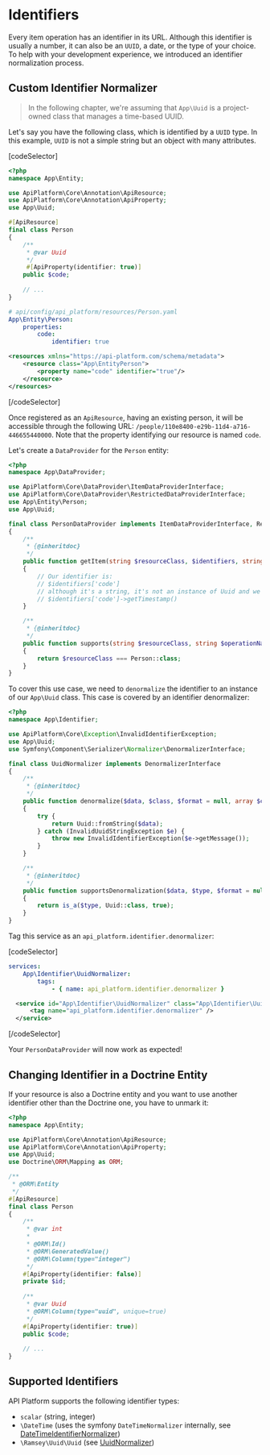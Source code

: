 # Identifiers

Every item operation has an identifier in its URL. Although this identifier is usually a number, it can also be an `UUID`, a date, or the type of your choice.
To help with your development experience, we introduced an identifier normalization process.

## Custom Identifier Normalizer

> In the following chapter, we're assuming that `App\Uuid` is a project-owned class that manages a time-based UUID.

Let's say you have the following class, which is identified by a `UUID` type. In this example, `UUID` is not a simple string but an object with many attributes.

[codeSelector]

```php
<?php
namespace App\Entity;

use ApiPlatform\Core\Annotation\ApiResource;
use ApiPlatform\Core\Annotation\ApiProperty;
use App\Uuid;

#[ApiResource]
final class Person
{
    /**
     * @var Uuid
     */
     #[ApiProperty(identifier: true)]
    public $code;
    
    // ...
}
```

```yaml
# api/config/api_platform/resources/Person.yaml
App\Entity\Person:
    properties:
        code:
            identifier: true
```

```xml
<resources xmlns="https://api-platform.com/schema/metadata">
    <resource class="App\EntityPerson">
        <property name="code" identifier="true"/>
    </resource>
</resources>
```

[/codeSelector]

Once registered as an `ApiResource`, having an existing person, it will be accessible through the following URL: `/people/110e8400-e29b-11d4-a716-446655440000`.
Note that the property identifying our resource is named `code`.

Let's create a `DataProvider` for the `Person` entity:

```php
<?php
namespace App\DataProvider;

use ApiPlatform\Core\DataProvider\ItemDataProviderInterface;
use ApiPlatform\Core\DataProvider\RestrictedDataProviderInterface;
use App\Entity\Person;
use App\Uuid;

final class PersonDataProvider implements ItemDataProviderInterface, RestrictedDataProviderInterface
{
    /**
     * {@inheritdoc}
     */
    public function getItem(string $resourceClass, $identifiers, string $operationName = null, array $context = [])
    {
        // Our identifier is:
        // $identifiers['code']
        // although it's a string, it's not an instance of Uuid and we wanted to retrieve the timestamp of our time-based uuid:
        // $identifiers['code']->getTimestamp()
    }

    /**
     * {@inheritdoc}
     */
    public function supports(string $resourceClass, string $operationName = null, array $context = []): bool
    {
        return $resourceClass === Person::class;
    }
}
```

To cover this use case, we need to `denormalize` the identifier to an instance of our `App\Uuid` class. This case is covered by an identifier denormalizer:

```php
<?php
namespace App\Identifier;

use ApiPlatform\Core\Exception\InvalidIdentifierException;
use App\Uuid;
use Symfony\Component\Serializer\Normalizer\DenormalizerInterface;

final class UuidNormalizer implements DenormalizerInterface
{
    /**
     * {@inheritdoc}
     */
    public function denormalize($data, $class, $format = null, array $context = [])
    {
        try {
            return Uuid::fromString($data);
        } catch (InvalidUuidStringException $e) {
            throw new InvalidIdentifierException($e->getMessage());
        }
    }

    /**
     * {@inheritdoc}
     */
    public function supportsDenormalization($data, $type, $format = null)
    {
        return is_a($type, Uuid::class, true);
    }
}
```

Tag this service as an `api_platform.identifier.denormalizer`:

[codeSelector]

```yaml
services:
    App\Identifier\UuidNormalizer:
        tags:
            - { name: api_platform.identifier.denormalizer }
```

```xml
  <service id="App\Identifier\UuidNormalizer" class="App\Identifier\UuidNormalizer" public="false">
      <tag name="api_platform.identifier.denormalizer" />
  </service>
```

[/codeSelector]

Your `PersonDataProvider` will now work as expected!

## Changing Identifier in a Doctrine Entity

If your resource is also a Doctrine entity and you want to use another identifier other than the Doctrine one, you have to unmark it:

```php
<?php
namespace App\Entity;

use ApiPlatform\Core\Annotation\ApiResource;
use ApiPlatform\Core\Annotation\ApiProperty;
use App\Uuid;
use Doctrine\ORM\Mapping as ORM;

/**
 * @ORM\Entity
 */
#[ApiResource]
final class Person
{
    /**
     * @var int
     *
     * @ORM\Id()
     * @ORM\GeneratedValue()
     * @ORM\Column(type="integer")
     */
    #[ApiProperty(identifier: false)]
    private $id;
    
    /**
     * @var Uuid
     * @ORM\Column(type="uuid", unique=true)
     */
    #[ApiProperty(identifier: true)]
    public $code;
    
    // ...
}
```

## Supported Identifiers

API Platform supports the following identifier types:

- `scalar` (string, integer)
- `\DateTime` (uses the symfony `DateTimeNormalizer` internally, see [DateTimeIdentifierNormalizer](https://github.com/api-platform/core/blob/main/src/Identifier/Normalizer/DateTimeIdentifierDenormalizer.php))
- `\Ramsey\Uuid\Uuid` (see [UuidNormalizer](https://github.com/api-platform/core/blob/main/src/Bridge/RamseyUuid/Identifier/Normalizer/UuidNormalizer.php))
